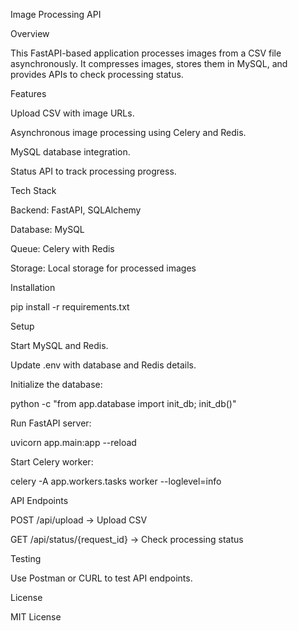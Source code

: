 Image Processing API

Overview

This FastAPI-based application processes images from a CSV file asynchronously. It compresses images, stores them in MySQL, and provides APIs to check processing status.

Features

Upload CSV with image URLs.

Asynchronous image processing using Celery and Redis.

MySQL database integration.

Status API to track processing progress.

Tech Stack

Backend: FastAPI, SQLAlchemy

Database: MySQL

Queue: Celery with Redis

Storage: Local storage for processed images

Installation

pip install -r requirements.txt

Setup

Start MySQL and Redis.

Update .env with database and Redis details.

Initialize the database:

python -c "from app.database import init_db; init_db()"

Run FastAPI server:

uvicorn app.main:app --reload

Start Celery worker:

celery -A app.workers.tasks worker --loglevel=info

API Endpoints

POST /api/upload → Upload CSV

GET /api/status/{request_id} → Check processing status

Testing

Use Postman or CURL to test API endpoints.

License

MIT License
